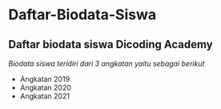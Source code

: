 Daftar-Biodata-Siswa
==
Daftar biodata siswa Dicoding Academy
--
*Biodata siswa teridiri dari 3 angkatan yaitu sebagai berikut*
- Angkatan 2019
- Angkatan 2020
- Angkatan 2021
